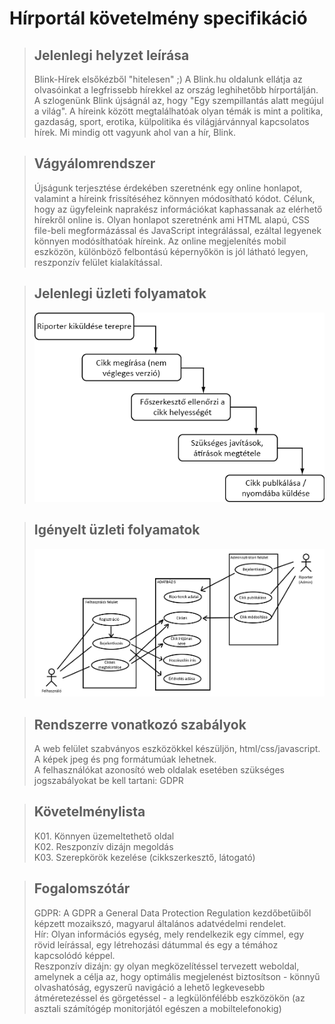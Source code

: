 # Hírportál követelmény specifikáció

> ## Jelenlegi helyzet leírása
>
> Blink-Hírek elsőkézből "hitelesen" ;) 
> A Blink.hu oldalunk ellátja az olvasóinkat a legfrissebb hírekkel az ország leghihetőbb hírportálján.
> A szlogenünk Blink újságnál az, hogy "Egy szempillantás alatt megújul a világ". 
> A híreink között megtalálhatóak olyan témák is mint a politika, gazdaság, sport, erotika, külpolitika és világjárvánnyal kapcsolatos hírek.
> Mi mindig ott vagyunk ahol van a hír, Blink.

> ## Vágyálomrendszer
>
> Újságunk terjesztése érdekében szeretnénk egy online honlapot, valamint a híreink frissítéséhez könnyen módosítható kódot.
> Célunk, hogy az ügyfeleink naprakész információkat kaphassanak az elérhető hírekről online is.
> Olyan honlapot szeretnénk ami HTML alapú, CSS file-beli megformázással és JavaScript integrálással, ezáltal legyenek könnyen modósíthatóak híreink.
> Az online megjelenítés mobil eszközön, különböző felbontású képernyőkön is jól látható legyen, reszponzív felület kialakítással.

> ## Jelenlegi üzleti folyamatok
>
> ![kov_spec](jelenlegi_uzleti_folyamatok.png "Vízezés ábra")

>## Igényelt üzleti folyamatok
>
> ![kov_spec](igenyelt_uzleti_folyamatok.png "Use-case diagram")

> ## Rendszerre vonatkozó szabályok 
> 
> A web felület szabványos eszközökkel készüljön, html/css/javascript. <br>
> A képek jpeg és png formátumúak lehetnek. <br>
> A felhasználókat azonosító web oldalak esetében szükséges jogszabályokat be kell tartani: GDPR

> ## Követelménylista
> 
> K01. Könnyen üzemeltethető oldal <br>
> K02. Reszponzív dizájn megoldás <br>
> K03. Szerepkörök kezelése (cikkszerkesztő, látogató)

> ## Fogalomszótár
> 
> GDPR: A GDPR a General Data Protection Regulation kezdőbetűiből képzett mozaikszó, magyarul általános adatvédelmi rendelet.<br>
> Hír: Olyan információs egység, mely rendelkezik egy címmel, egy rövid leírással, egy létrehozási dátummal és egy a témához kapcsolódó képpel.<br>
> Reszponzív dizájn: gy olyan megközelítéssel tervezett weboldal, amelynek a célja az, hogy optimális megjelenést biztosítson - könnyű olvashatóság, egyszerű navigáció a lehető legkevesebb átméretezéssel és görgetéssel - a legkülönfélébb eszközökön (az asztali számítógép monitorjától egészen a mobiltelefonokig)
